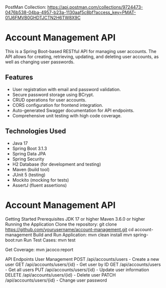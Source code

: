 PostMan Collection:
https://api.postman.com/collections/9724473-0476b538-04ba-4957-b23a-1130aaf5c8bf?access_key=PMAT-01J6FMVB0GHDTJCTN2H6TW8X9C

# Account Management API

This is a Spring Boot-based RESTful API for managing user accounts. The API allows for creating, retrieving, updating, and deleting user accounts, as well as changing user passwords.

## Features

- User registration with email and password validation.
- Secure password storage using BCrypt.
- CRUD operations for user accounts.
- CORS configuration for frontend integration.
- Auto-generated Swagger documentation for API endpoints.
- Comprehensive unit testing with high code coverage.

## Technologies Used

- Java 17
- Spring Boot 3.1.3
- Spring Data JPA
- Spring Security
- H2 Database (for development and testing)
- Maven (build tool)
- JUnit 5 (testing)
- Mockito (mocking for tests)
- AssertJ (fluent assertions)
 # Account Management API
Getting Started
Prerequisites
JDK 17 or higher
Maven 3.6.0 or higher
Running the Application
Clone the repository:
git clone https://github.com/yourusername/account-management.git
cd account-management
Build and Run Application:
mvn clean install
mvn spring-boot:run
Run Test Cases:
mvn test

Get Coverage:
mvn jacoco:report

API Endpoints
User Management
POST /api/accounts/users - Create a new user
GET /api/accounts/users/{id} - Get user by ID
GET /api/accounts/users - Get all users
PUT /api/accounts/users/{id} - Update user information
DELETE /api/accounts/users/{id} - Delete user
PATCH /api/accounts/users/{id} - Change user password
